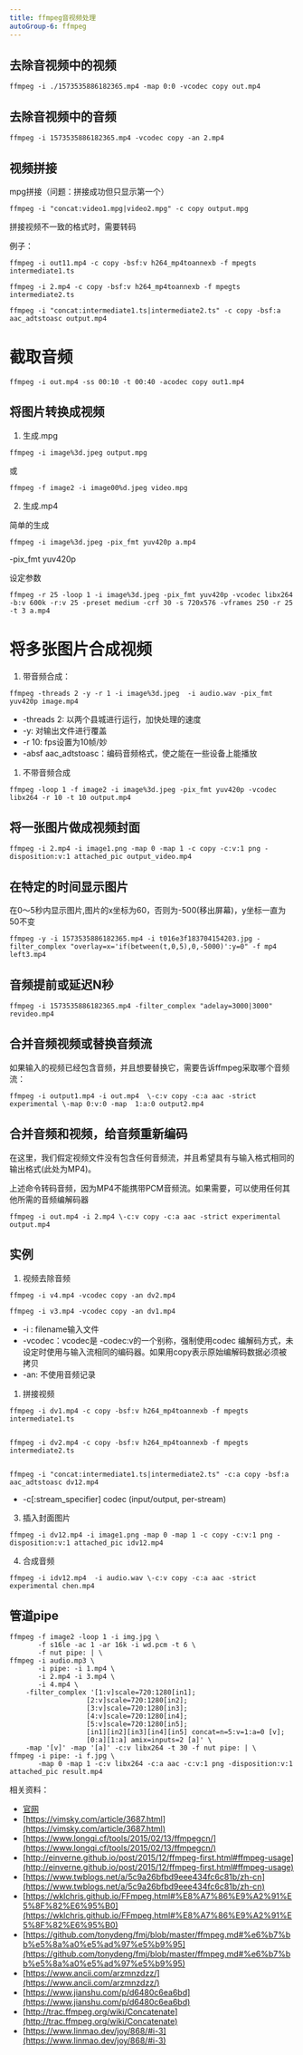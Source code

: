 ```yaml
---
title: ffmpeg音视频处理
autoGroup-6: ffmpeg
---
```


## 去除音视频中的视频

```shell
ffmpeg -i ./1573535886182365.mp4 -map 0:0 -vcodec copy out.mp4
```

## 去除音视频中的音频

```shell
ffmpeg -i 1573535886182365.mp4 -vcodec copy -an 2.mp4
```
## 视频拼接

mpg拼接（问题：拼接成功但只显示第一个）
```shell
ffmpeg -i "concat:video1.mpg|video2.mpg" -c copy output.mpg
```

拼接视频不一致的格式时，需要转码

例子：
```shell
ffmpeg -i out11.mp4 -c copy -bsf:v h264_mp4toannexb -f mpegts intermediate1.ts

ffmpeg -i 2.mp4 -c copy -bsf:v h264_mp4toannexb -f mpegts intermediate2.ts

ffmpeg -i "concat:intermediate1.ts|intermediate2.ts" -c copy -bsf:a aac_adtstoasc output.mp4
```

# 截取音频

```shell
ffmpeg -i out.mp4 -ss 00:10 -t 00:40 -acodec copy out1.mp4
```

## 将图片转换成视频
1. 生成.mpg
```shell
ffmpeg -i image%3d.jpeg output.mpg
```
或
```shell
ffmpeg -f image2 -i image00%d.jpeg video.mpg
```
2. 生成.mp4

简单的生成
```shell
ffmpeg -i image%3d.jpeg -pix_fmt yuv420p a.mp4
```
-pix_fmt yuv420p


设定参数
```shell
ffmpeg -r 25 -loop 1 -i image%3d.jpeg -pix_fmt yuv420p -vcodec libx264 -b:v 600k -r:v 25 -preset medium -crf 30 -s 720x576 -vframes 250 -r 25 -t 3 a.mp4
```

# 将多张图片合成视频

1. 带音频合成：

```shell
ffmpeg -threads 2 -y -r 1 -i image%3d.jpeg  -i audio.wav -pix_fmt yuv420p image.mp4
```

- -threads 2: 以两个县城进行运行，加快处理的速度
- -y: 对输出文件进行覆盖
- -r 10: fps设置为10帧/妙
- -absf aac_adtstoasc：编码音频格式，使之能在一些设备上能播放
1. 不带音频合成

```shell
ffmpeg -loop 1 -f image2 -i image%3d.jpeg -pix_fmt yuv420p -vcodec libx264 -r 10 -t 10 output.mp4
```


## 将一张图片做成视频封面
```shell
ffmpeg -i 2.mp4 -i image1.png -map 0 -map 1 -c copy -c:v:1 png -disposition:v:1 attached_pic output_video.mp4
```
## 在特定的时间显示图片

在0～5秒内显示图片,图片的x坐标为60，否则为-500(移出屏幕)，y坐标一直为50不变
```shell
ffmpeg -y -i 1573535886182365.mp4 -i t016e3f183704154203.jpg -filter_complex "overlay=x='if(between(t,0,5),0,-5000)':y=0" -f mp4 left3.mp4
```
## 音频提前或延迟N秒
```shell
ffmpeg -i 1573535886182365.mp4 -filter_complex "adelay=3000|3000" revideo.mp4
```

## 合并音频视频或替换音频流
如果输入的视频已经包含音频，并且想要替换它，需要告诉ffmpeg采取哪个音频流：
```shell
ffmpeg -i output1.mp4 -i out.mp4  \-c:v copy -c:a aac -strict experimental \-map 0:v:0 -map  1:a:0 output2.mp4
```

## 合并音频和视频，给音频重新编码
在这里，我们假定视频文件没有包含任何音频流，并且希望具有与输入格式相同的输出格式(此处为MP4)。

上述命令转码音频，因为MP4不能携带PCM音频流。如果需要，可以使用任何其他所需的音频编解码器

```shell
ffmpeg -i out.mp4 -i 2.mp4 \-c:v copy -c:a aac -strict experimental output.mp4
```

## 实例
1. 视频去除音频

```shell
ffmpeg -i v4.mp4 -vcodec copy -an dv2.mp4

ffmpeg -i v3.mp4 -vcodec copy -an dv1.mp4
```
- -i : filename输入文件
- -vcodec：vcodec是 -codec:v的一个别称，强制使用codec 编解码方式，未设定时使用与输入流相同的编码器。如果用copy表示原始编解码数据必须被拷贝
- -an: 不使用音频记录

1. 拼接视频

```shell
ffmpeg -i dv1.mp4 -c copy -bsf:v h264_mp4toannexb -f mpegts intermediate1.ts


ffmpeg -i dv2.mp4 -c copy -bsf:v h264_mp4toannexb -f mpegts intermediate2.ts


ffmpeg -i "concat:intermediate1.ts|intermediate2.ts" -c:a copy -bsf:a aac_adtstoasc dv12.mp4
```

- -c[:stream_specifier] codec (input/output, per-stream)

3. 插入封面图片

```shell
ffmpeg -i dv12.mp4 -i image1.png -map 0 -map 1 -c copy -c:v:1 png -disposition:v:1 attached_pic idv12.mp4
```

4. 合成音频

```shell
ffmpeg -i idv12.mp4  -i audio.wav \-c:v copy -c:a aac -strict experimental chen.mp4
```

## 管道pipe

```shell
ffmpeg -f image2 -loop 1 -i img.jpg \
       -f s16le -ac 1 -ar 16k -i wd.pcm -t 6 \
       -f nut pipe: | \
ffmpeg -i audio.mp3 \
       -i pipe: -i 1.mp4 \
       -i 2.mp4 -i 3.mp4 \
       -i 4.mp4 \
	-filter_complex '[1:v]scale=720:1280[in1];
                   [2:v]scale=720:1280[in2];
                   [3:v]scale=720:1280[in3];
                   [4:v]scale=720:1280[in4];
                   [5:v]scale=720:1280[in5];
                   [in1][in2][in3][in4][in5] concat=n=5:v=1:a=0 [v];
                   [0:a][1:a] amix=inputs=2 [a]' \
	-map '[v]' -map '[a]' -c:v libx264 -t 30 -f nut pipe: | \
ffmpeg -i pipe: -i f.jpg \
       -map 0 -map 1 -c:v libx264 -c:a aac -c:v:1 png -disposition:v:1 attached_pic result.mp4

```


相关资料：
- [官网](http://ffmpeg.org/ffmpeg-all.html#Expression-Evaluation)
- [https://vimsky.com/article/3687.html](https://vimsky.com/article/3687.html)
- [https://www.longqi.cf/tools/2015/02/13/ffmpegcn/](https://www.longqi.cf/tools/2015/02/13/ffmpegcn/)
- [http://einverne.github.io/post/2015/12/ffmpeg-first.html#ffmpeg-usage](http://einverne.github.io/post/2015/12/ffmpeg-first.html#ffmpeg-usage)
- [https://www.twblogs.net/a/5c9a26bfbd9eee434fc6c81b/zh-cn](https://www.twblogs.net/a/5c9a26bfbd9eee434fc6c81b/zh-cn)
- [https://wklchris.github.io/FFmpeg.html#%E8%A7%86%E9%A2%91%E5%8F%82%E6%95%B0](https://wklchris.github.io/FFmpeg.html#%E8%A7%86%E9%A2%91%E5%8F%82%E6%95%B0)
- [https://github.com/tonydeng/fmj/blob/master/ffmpeg.md#%e6%b7%bb%e5%8a%a0%e5%ad%97%e5%b9%95](https://github.com/tonydeng/fmj/blob/master/ffmpeg.md#%e6%b7%bb%e5%8a%a0%e5%ad%97%e5%b9%95)
- [https://www.ancii.com/arzmnzdzz/](https://www.ancii.com/arzmnzdzz/)
- [https://www.jianshu.com/p/d6480c6ea6bd](https://www.jianshu.com/p/d6480c6ea6bd)
- [http://trac.ffmpeg.org/wiki/Concatenate](http://trac.ffmpeg.org/wiki/Concatenate)
- [https://www.linmao.dev/joy/868/#i-3](https://www.linmao.dev/joy/868/#i-3)

